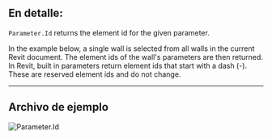 ## En detalle:
`Parameter.Id` returns the element id for the given parameter.

In the example below, a single wall is selected from all walls in the current Revit document. The element ids of the wall's parameters are then returned. In Revit, built in parameters return element ids that start with a dash (-). These are reserved element ids and do not change.
___
## Archivo de ejemplo

![Parameter.Id](./Revit.Elements.Parameter.Id_img.jpg)

